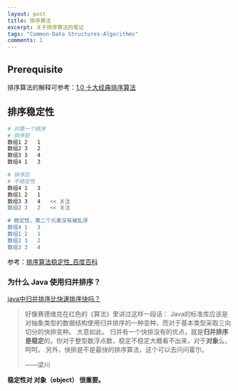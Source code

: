 ```yaml
---
layout: post
title: 排序算法
excerpt: 关于排序算法的笔记
tags: "Common-Data Structures-Algorithms"
comments: 1
---
```


## Prerequisite

排序算法的解释可参考：[1.0 十大经典排序算法](https://www.runoob.com/w3cnote/ten-sorting-algorithm.html)

## 排序稳定性

```bash
# 对第一个排序
# 排序前
数组1	2	1
数组2	3	2
数组3	3	4
数组4 1	3

# 排序后
# 不稳定性
数组4 1	3
数组1	2	1
数组3	3	4	<< 关注
数组2	3	2   << 关注

# 稳定性，第二个元素没有被乱序
数组4 1	3
数组1	2	1
数组2	3	2   
数组3	3	4	
```

参考：[排序算法稳定性_百度百科](https://baike.baidu.com/item/%E6%8E%92%E5%BA%8F%E7%AE%97%E6%B3%95%E7%A8%B3%E5%AE%9A%E6%80%A7)

### 为什么 Java 使用归并排序？

[java中归并排序比快速排序快吗？](https://www.zhihu.com/question/24727766)

> 好像赛德维克在红色的《算法》里讲过这样一段话：
> Java的标准库应该是对抽象类型的数据结构使用归并排序的一种变种，而对于基本类型采取三向切分的快排变种。
> 大意如此。
> 归并有一个快排没有的优点，就是**归并排序是稳定**的。你对于整型数浮点数，稳定不稳定大概看不出来，对于**对象**么，呵呵。
> 另外，快排是不是最快的排序算法，这个可以去问问霍尔。
>
> ——梁川

**稳定性对 对象（object） 很重要。**